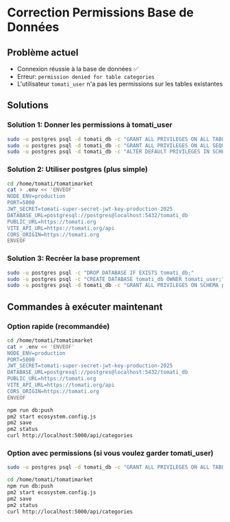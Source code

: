 # Correction Permissions Base de Données

## Problème actuel
- Connexion réussie à la base de données ✅
- Erreur: `permission denied for table categories`
- L'utilisateur `tomati_user` n'a pas les permissions sur les tables existantes

## Solutions

### Solution 1: Donner les permissions à tomati_user
```bash
sudo -u postgres psql -d tomati_db -c "GRANT ALL PRIVILEGES ON ALL TABLES IN SCHEMA public TO tomati_user;"
sudo -u postgres psql -d tomati_db -c "GRANT ALL PRIVILEGES ON ALL SEQUENCES IN SCHEMA public TO tomati_user;"
sudo -u postgres psql -d tomati_db -c "ALTER DEFAULT PRIVILEGES IN SCHEMA public GRANT ALL ON TABLES TO tomati_user;"
```

### Solution 2: Utiliser postgres (plus simple)
```bash
cd /home/tomati/tomatimarket
cat > .env << 'ENVEOF'
NODE_ENV=production
PORT=5000
JWT_SECRET=tomati-super-secret-jwt-key-production-2025
DATABASE_URL=postgresql://postgres@localhost:5432/tomati_db
PUBLIC_URL=https://tomati.org
VITE_API_URL=https://tomati.org/api
CORS_ORIGIN=https://tomati.org
ENVEOF
```

### Solution 3: Recréer la base proprement
```bash
sudo -u postgres psql -c "DROP DATABASE IF EXISTS tomati_db;"
sudo -u postgres psql -c "CREATE DATABASE tomati_db OWNER tomati_user;"
sudo -u postgres psql -d tomati_db -c "GRANT ALL PRIVILEGES ON SCHEMA public TO tomati_user;"
```

## Commandes à exécuter maintenant

### Option rapide (recommandée)
```bash
cd /home/tomati/tomatimarket
cat > .env << 'ENVEOF'
NODE_ENV=production
PORT=5000
JWT_SECRET=tomati-super-secret-jwt-key-production-2025
DATABASE_URL=postgresql://postgres@localhost:5432/tomati_db
PUBLIC_URL=https://tomati.org
VITE_API_URL=https://tomati.org/api
CORS_ORIGIN=https://tomati.org
ENVEOF

npm run db:push
pm2 start ecosystem.config.js
pm2 save
pm2 status
curl http://localhost:5000/api/categories
```

### Option avec permissions (si vous voulez garder tomati_user)
```bash
sudo -u postgres psql -d tomati_db -c "GRANT ALL PRIVILEGES ON ALL TABLES IN SCHEMA public TO tomati_user; GRANT ALL PRIVILEGES ON ALL SEQUENCES IN SCHEMA public TO tomati_user; ALTER DEFAULT PRIVILEGES IN SCHEMA public GRANT ALL ON TABLES TO tomati_user;"

cd /home/tomati/tomatimarket
npm run db:push
pm2 start ecosystem.config.js
pm2 save
pm2 status
curl http://localhost:5000/api/categories
```
